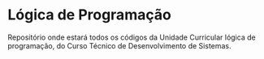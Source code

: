 # Lógica de Programação
Repositório onde estará todos os códigos da Unidade Curricular lógica de programação, do Curso Técnico de Desenvolvimento de Sistemas.

